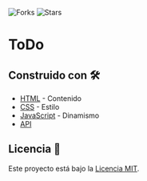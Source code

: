 ![Forks](https://img.shields.io/github/forks/valva-ro/ToDo?style=flat)
![Stars](https://img.shields.io/github/stars/valva-ro/ToDo?style=flat)

# ToDo

## Construido con 🛠️

* [HTML](https://developer.mozilla.org/es/docs/Web/HTML) - Contenido
* [CSS](https://developer.mozilla.org/es/docs/Web/CSS) - Estilo
* [JavaScript](https://developer.mozilla.org/es/docs/Web/Javascript) - Dinamismo
* [API](https://ctd-todo-api.herokuapp.com/#/)


## Licencia 📄

Este proyecto está bajo la [Licencia MIT](LICENSE.md).